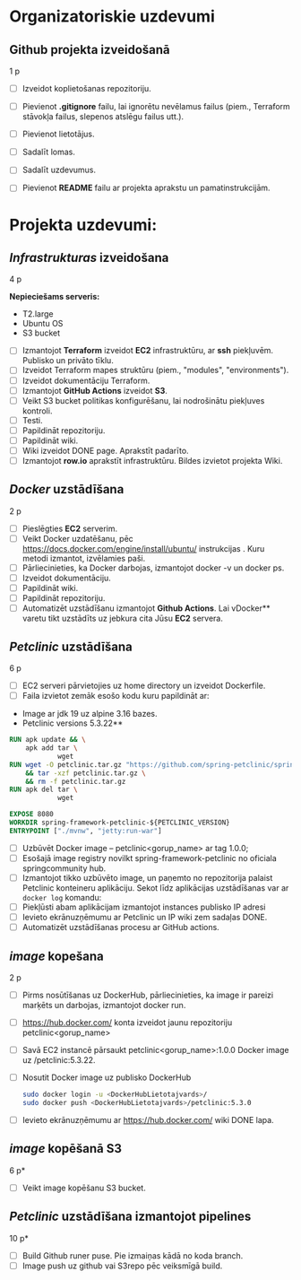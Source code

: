 # Organizatoriskie uzdevumi
## Github projekta izveidošanā
1 p 

- [ ] Izveidot koplietošanas repozitoriju. 
- [ ] Pievienot **.gitignore** failu, lai ignorētu nevēlamus failus (piem., Terraform stāvokļa failus, slepenos atslēgu failus utt.).
- [ ] Pievienot lietotājus. 
- [ ] Sadalīt lomas.
- [ ] Sadalīt uzdevumus.
- [ ] Pievienot **README** failu ar projekta aprakstu un pamatinstrukcijām.


# Projekta uzdevumi:
## _Infrastrukturas_ izveidošana
4 p 

**Nepieciešams serveris:**
- T2.large
- Ubuntu OS
- S3 bucket

- [ ] Izmantojot **Terraform** izveidot **EC2** infrastruktūru, ar **ssh** piekļuvēm. Publisko un privāto tīklu.
- [ ] Izveidot Terraform mapes struktūru (piem., "modules", "environments").
- [ ] Izveidot dokumentāciju Terraform.
- [ ] Izmantojot **GitHub Actions**  izveidot **S3**. 
- [ ] Veikt S3 bucket politikas konfigurēšanu, lai nodrošinātu piekļuves kontroli.
- [ ] Testi.
- [ ] Papildināt repozitoriju.
- [ ] Papildināt wiki. 
- [ ] Wiki izveidot DONE page. Aprakstīt padarīto.
- [ ] Izmantojot **row.io** aprakstīt infrastruktūru. Bildes izvietot projekta Wiki. 

## _Docker_ uzstādīšana
2 p

- [ ] Pieslēgties **EC2** serverim.
- [ ] Veikt  Docker uzdatēšanu, pēc  https://docs.docker.com/engine/install/ubuntu/ instrukcijas . Kuru metodi izmantot, izvēlamies paši. 
- [ ] Pārliecinieties, ka Docker darbojas, izmantojot docker -v un docker ps.
- [ ] Izveidot dokumentāciju.
- [ ] Papildināt wiki.
- [ ] Papildināt repozitoriju.
- [ ] Automatizēt uzstādīšanu izmantojot **Github Actions**. Lai vDocker** varetu tikt uzstādīts uz jebkura cita Jūsu **EC2** servera. 

## _Petclinic_ uzstādīšana
6 p 

- [ ] EC2 serveri pārvietojies uz home directory un izveidot Dockerfile.
- [ ] Faila izvietot zemāk esošo kodu kuru papildināt ar:
- Image ar jdk 19 uz alpine 3.16 bazes.
-  Petclinic versions 5.3.22**


  ```Dockerfile
  RUN apk update && \
      apk add tar \
              wget
  RUN wget -O petclinic.tar.gz "https://github.com/spring-petclinic/spring-framework-petclinic/archive/refs/tags/v${PETCLINIC_VERSION}.tar.gz" -q \
      && tar -xzf petclinic.tar.gz \
      && rm -f petclinic.tar.gz
  RUN apk del tar \
              wget

  EXPOSE 8080
  WORKDIR spring-framework-petclinic-${PETCLINIC_VERSION}
  ENTRYPOINT ["./mvnw", "jetty:run-war"]
  ```
- [ ] Uzbūvēt Docker image – petclinic<gorup_name> ar tag 1.0.0;
- [ ] Esošajā image registry novilkt spring-framework-petclinic no oficiala springcommunity hub.
- [ ] Izmantojot tikko uzbūvēto image, un paņemto no repozitorija palaist Petclinic konteineru aplikāciju. 
Sekot līdz aplikācijas uzstādīšanas var ar `docker log` komandu:
- [ ] Piekļūsti abam aplikācijam izmantojot instances publisko IP adresi 
- [ ]  Ievieto ekrānuzņēmumu ar Petclinic un IP wiki zem sadaļas DONE.
-	[ ] Automatizēt uzstādīšanas procesu ar GitHub actions.

## _image_ kopešana
2 p

- [ ] Pirms nosūtīšanas uz DockerHub, pārliecinieties, ka image ir pareizi marķēts un darbojas, izmantojot docker run.
- [ ] https://hub.docker.com/ konta izveidot jaunu repozitoriju petclinic<gorup_name>  
- [ ] Savā EC2 instancē pārsaukt petclinic<gorup_name>:1.0.0 Docker image uz <groupname>/petclinic:5.3.22.
- [ ] Nosutit Docker image uz publisko DockerHub
  ```sh
  sudo docker login -u <DockerHubLietotajvards>/
  sudo docker push <DockerHubLietotajvards>/petclinic:5.3.0
  ```
- [ ] Ievieto ekrānuzņēmumu ar https://hub.docker.com/ wiki DONE lapa.


## _image_ kopēšanā S3
6 p* 
- [ ] Veikt image kopēšanu S3 bucket.   


## _Petclinic_ uzstādīšana izmantojot pipelines
10 p* 
- [ ] Build Github runer puse. Pie izmaiņas kādā no koda branch.
- [ ] Image push uz github vai S3repo pēc veiksmīgā build.
